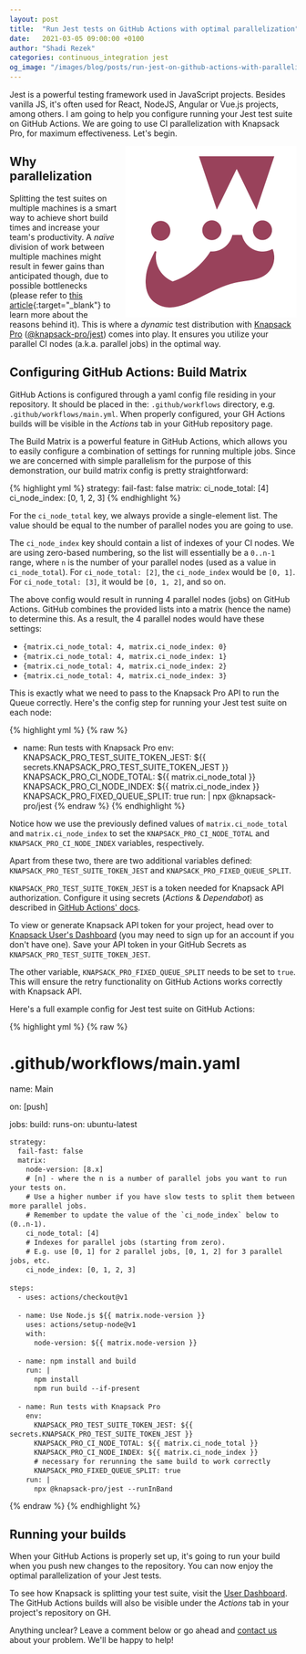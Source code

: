 ```yaml
---
layout: post
title:  "Run Jest tests on GitHub Actions with optimal parallelization"
date:   2021-03-05 09:00:00 +0100
author: "Shadi Rezek"
categories: continuous_integration jest
og_image: "/images/blog/posts/run-jest-on-github-actions-with-parallelization/jest.png"
---
```


Jest is a powerful testing framework used in JavaScript projects. Besides vanilla JS, it's often used for React, NodeJS, Angular or Vue.js projects, among others. I am going to help you configure running your Jest test suite on GitHub Actions. We are going to use CI parallelization with Knapsack Pro, for maximum effectiveness. Let's begin.

<img src="/images/blog/posts/run-jest-on-github-actions-with-parallelization/jest.png" style="width:300px;margin-left: 15px;float:right;" alt="Jest" />

## Why parallelization

Splitting the test suites on multiple machines is a smart way to achieve short build times and increase your team's productivity. A _naïve_ division of work between multiple machines might result in fewer gains than anticipated though, due to possible bottlenecks (please refer to [this article](/2020/how-to-speed-up-ruby-and-javascript-tests-with-ci-parallelisation){:target="_blank"} to learn more about the reasons behind it). This is where a _dynamic_ test distribution with [Knapsack Pro](https://knapsackpro.com/?utm_source=docs_knapsackpro&utm_medium=blog_post&utm_campaign=run-jest-on-github-actions-with-parallelization) ([@knapsack-pro/jest](https://github.com/KnapsackPro/knapsack-pro-jest)) comes into play. It ensures you utilize your parallel CI nodes (a.k.a. parallel jobs) in the optimal way.

## Configuring GitHub Actions: Build Matrix

GitHub Actions is configured through a yaml config file residing in your repository. It should be placed in the: `.github/workflows` directory, e.g. `.github/workflows/main.yml`. When properly configured, your GH Actions builds will be visible in the _Actions_ tab in your GitHub repository page.

The Build Matrix is a powerful feature in GitHub Actions, which allows you to easily configure a combination of settings for running multiple jobs. Since we are concerned with simple parallelism for the purpose of this demonstration, our build matrix config is pretty straightforward:

{% highlight yml %}
strategy:
  fail-fast: false
  matrix:
    ci_node_total: [4]
    ci_node_index: [0, 1, 2, 3]
{% endhighlight %}


For the `ci_node_total` key, we always provide a single-element list. The value should be equal to the number of parallel nodes you are going to use.

The `ci_node_index` key should contain a list of indexes of your CI nodes. We are using zero-based numbering, so the list will essentially be a `0..n-1` range, where `n` is the number of your parallel nodes (used as a value in `ci_node_total`). For `ci_node_total: [2]`, the `ci_node_index` would be `[0, 1]`. For `ci_node_total: [3]`, it would be `[0, 1, 2]`, and so on.

The above config would result in running 4 parallel nodes (jobs) on GitHub Actions. GitHub combines the provided lists into a matrix (hence the name) to determine this. As a result, the 4 parallel nodes would have these settings:

- `{matrix.ci_node_total: 4, matrix.ci_node_index: 0}`
- `{matrix.ci_node_total: 4, matrix.ci_node_index: 1}`
- `{matrix.ci_node_total: 4, matrix.ci_node_index: 2}`
- `{matrix.ci_node_total: 4, matrix.ci_node_index: 3}`


This is exactly what we need to pass to the Knapsack Pro API to run the Queue correctly. Here's the config step for running your Jest test suite on each node:

{% highlight yml %}
{% raw %}
- name: Run tests with Knapsack Pro
  env:
    KNAPSACK_PRO_TEST_SUITE_TOKEN_JEST: ${{ secrets.KNAPSACK_PRO_TEST_SUITE_TOKEN_JEST }}
    KNAPSACK_PRO_CI_NODE_TOTAL: ${{ matrix.ci_node_total }}
    KNAPSACK_PRO_CI_NODE_INDEX: ${{ matrix.ci_node_index }}
    KNAPSACK_PRO_FIXED_QUEUE_SPLIT: true
  run: |
    npx @knapsack-pro/jest
{% endraw %}
{% endhighlight %}

Notice how we use the previously defined values of `matrix.ci_node_total` and `matrix.ci_node_index` to set the `KNAPSACK_PRO_CI_NODE_TOTAL` and `KNAPSACK_PRO_CI_NODE_INDEX` variables, respectively.

Apart from these two, there are two additional variables defined: `KNAPSACK_PRO_TEST_SUITE_TOKEN_JEST` and `KNAPSACK_PRO_FIXED_QUEUE_SPLIT`.

`KNAPSACK_PRO_TEST_SUITE_TOKEN_JEST` is a token needed for Knapsack API authorization. Configure it using secrets (*Actions* & *Dependabot*) as described in [GitHub Actions' docs](https://docs.github.com/en/actions/security-for-github-actions/security-guides/using-secrets-in-github-actions#creating-secrets-for-a-repository).

To view or generate Knapsack API token for your project, head over to [Knapsack User's Dashboard](https://knapsackpro.com/sessions?utm_source=docs_knapsackpro&utm_medium=blog_post&utm_campaign=run-jest-on-github-actions-with-parallelization) (you may need to sign up for an account if you don't have one). Save your API token in your GitHub Secrets as `KNAPSACK_PRO_TEST_SUITE_TOKEN_JEST`.

The other variable, `KNAPSACK_PRO_FIXED_QUEUE_SPLIT` needs to be set to `true`. This will ensure the retry functionality on GitHub Actions works correctly with Knapsack API.

Here's a full example config for Jest test suite on GitHub Actions:

{% highlight yml %}
{% raw %}
# .github/workflows/main.yaml
name: Main

on: [push]

jobs:
  build:
    runs-on: ubuntu-latest

    strategy:
      fail-fast: false
      matrix:
        node-version: [8.x]
        # [n] - where the n is a number of parallel jobs you want to run your tests on.
        # Use a higher number if you have slow tests to split them between more parallel jobs.
        # Remember to update the value of the `ci_node_index` below to (0..n-1).
        ci_node_total: [4]
        # Indexes for parallel jobs (starting from zero).
        # E.g. use [0, 1] for 2 parallel jobs, [0, 1, 2] for 3 parallel jobs, etc.
        ci_node_index: [0, 1, 2, 3]

    steps:
      - uses: actions/checkout@v1

      - name: Use Node.js ${{ matrix.node-version }}
        uses: actions/setup-node@v1
        with:
          node-version: ${{ matrix.node-version }}

      - name: npm install and build
        run: |
          npm install
          npm run build --if-present

      - name: Run tests with Knapsack Pro
        env:
          KNAPSACK_PRO_TEST_SUITE_TOKEN_JEST: ${{ secrets.KNAPSACK_PRO_TEST_SUITE_TOKEN_JEST }}
          KNAPSACK_PRO_CI_NODE_TOTAL: ${{ matrix.ci_node_total }}
          KNAPSACK_PRO_CI_NODE_INDEX: ${{ matrix.ci_node_index }}
          # necessary for rerunning the same build to work correctly
          KNAPSACK_PRO_FIXED_QUEUE_SPLIT: true
        run: |
          npx @knapsack-pro/jest --runInBand
{% endraw %}
{% endhighlight %}

## Running your builds

When your GitHub Actions is properly set up, it's going to run your build when you push new changes to the repository. You can now enjoy the optimal parallelization of your Jest tests.

To see how Knapsack is splitting your test suite, visit the [User Dashboard](https://knapsackpro.com/sessions?utm_source=docs_knapsackpro&utm_medium=blog_post&utm_campaign=run-jest-on-github-actions-with-parallelization). The GitHub Actions builds will also be visible under the _Actions_ tab in your project's repository on GH.

Anything unclear? Leave a comment below or go ahead and [contact us](https://knapsackpro.com/contact?utm_source=docs_knapsackpro&utm_medium=blog_post&utm_campaign=run-jest-on-github-actions-with-parallelization) about your problem. We'll be happy to help!

